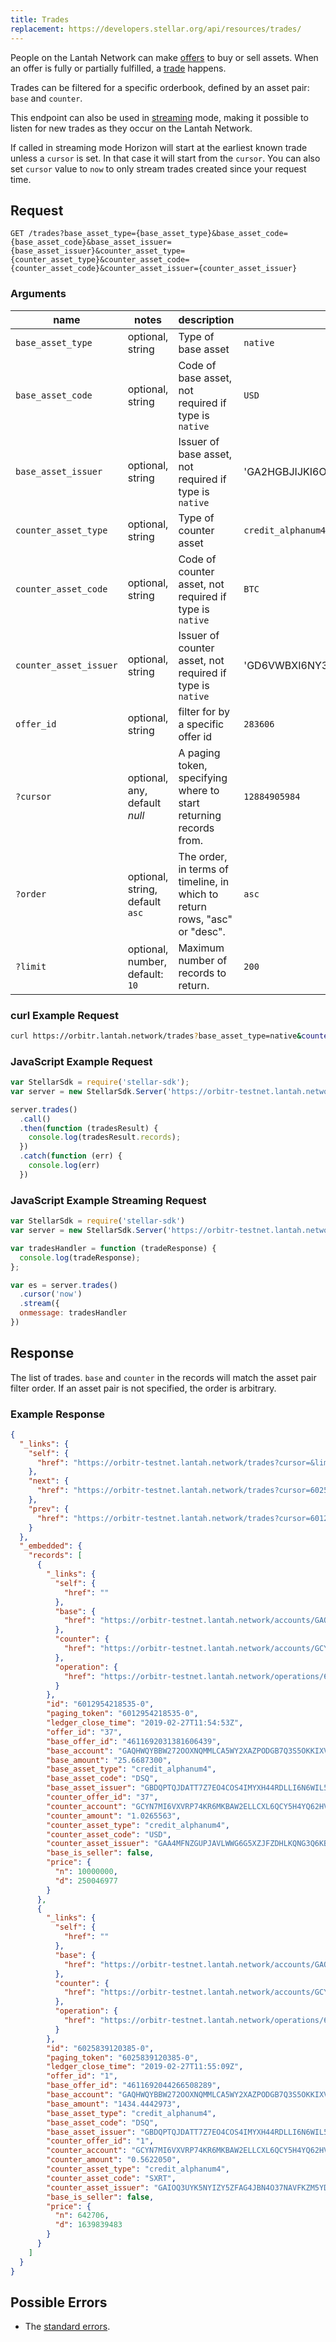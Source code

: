 ```yaml
---
title: Trades
replacement: https://developers.stellar.org/api/resources/trades/
---
```


People on the Lantah Network can make [offers](../resources/offer.md) to buy or sell assets. When
an offer is fully or partially fulfilled, a [trade](../resources/trade.md) happens.

Trades can be filtered for a specific orderbook, defined by an asset pair: `base` and `counter`.

This endpoint can also be used in [streaming](../streaming.md) mode, making it possible to listen
for new trades as they occur on the Lantah Network.

If called in streaming mode Horizon will start at the earliest known trade unless a `cursor` is
set. In that case it will start from the `cursor`. You can also set `cursor` value to `now` to only
stream trades created since your request time.

## Request

```
GET /trades?base_asset_type={base_asset_type}&base_asset_code={base_asset_code}&base_asset_issuer={base_asset_issuer}&counter_asset_type={counter_asset_type}&counter_asset_code={counter_asset_code}&counter_asset_issuer={counter_asset_issuer}
```

### Arguments

| name | notes | description | example |
| ---- | ----- | ----------- | ------- |
| `base_asset_type` | optional, string | Type of base asset | `native` |
| `base_asset_code` | optional, string | Code of base asset, not required if type is `native` | `USD` |
| `base_asset_issuer` | optional, string | Issuer of base asset, not required if type is `native` | 'GA2HGBJIJKI6O4XEM7CZWY5PS6GKSXL6D34ERAJYQSPYA6X6AI7HYW36' |
| `counter_asset_type` | optional, string | Type of counter asset  | `credit_alphanum4` |
| `counter_asset_code` | optional, string | Code of counter asset, not required if type is `native` | `BTC` |
| `counter_asset_issuer` | optional, string | Issuer of counter asset, not required if type is `native` | 'GD6VWBXI6NY3AOOR55RLVQ4MNIDSXE5JSAVXUTF35FRRI72LYPI3WL6Z' |
| `offer_id` | optional, string | filter for by a specific offer id | `283606` |
| `?cursor` | optional, any, default _null_ | A paging token, specifying where to start returning records from. | `12884905984` |
| `?order`  | optional, string, default `asc` | The order, in terms of timeline, in which to return rows, "asc" or "desc". | `asc` |
| `?limit`  | optional, number, default: `10` | Maximum number of records to return. | `200` |

### curl Example Request
```sh
curl https://orbitr.lantah.network/trades?base_asset_type=native&counter_asset_code=SLT&counter_asset_issuer=GCKA6K5PCQ6PNF5RQBF7PQDJWRHO6UOGFMRLK3DYHDOI244V47XKQ4GP&counter_asset_type=credit_alphanum4&limit=2&order=desc
```

### JavaScript Example Request

```javascript
var StellarSdk = require('stellar-sdk');
var server = new StellarSdk.Server('https://orbitr-testnet.lantah.network');

server.trades()
  .call()
  .then(function (tradesResult) {
    console.log(tradesResult.records);
  })
  .catch(function (err) {
    console.log(err)
  })
```

### JavaScript Example Streaming Request

```javascript
var StellarSdk = require('stellar-sdk')
var server = new StellarSdk.Server('https://orbitr-testnet.lantah.network');

var tradesHandler = function (tradeResponse) {
  console.log(tradeResponse);
};

var es = server.trades()
  .cursor('now')
  .stream({
  onmessage: tradesHandler
})
```

## Response

The list of trades. `base` and `counter` in the records will match the asset pair filter order. If an asset pair is not specified, the order is arbitrary.

### Example Response
```json
{
  "_links": {
    "self": {
      "href": "https://orbitr-testnet.lantah.network/trades?cursor=&limit=10&order=asc"
    },
    "next": {
      "href": "https://orbitr-testnet.lantah.network/trades?cursor=6025839120434-0&limit=10&order=asc"
    },
    "prev": {
      "href": "https://orbitr-testnet.lantah.network/trades?cursor=6012954218535-0&limit=10&order=desc"
    }
  },
  "_embedded": {
    "records": [
      {
        "_links": {
          "self": {
            "href": ""
          },
          "base": {
            "href": "https://orbitr-testnet.lantah.network/accounts/GAQHWQYBBW272OOXNQMMLCA5WY2XAZPODGB7Q3S5OKKIXVESKO55ZQ7C"
          },
          "counter": {
            "href": "https://orbitr-testnet.lantah.network/accounts/GCYN7MI6VXVRP74KR6MKBAW2ELLCXL6QCY5H4YQ62HVWZWMCE6Y232UC"
          },
          "operation": {
            "href": "https://orbitr-testnet.lantah.network/operations/6012954218535"
          }
        },
        "id": "6012954218535-0",
        "paging_token": "6012954218535-0",
        "ledger_close_time": "2019-02-27T11:54:53Z",
        "offer_id": "37",
        "base_offer_id": "4611692031381606439",
        "base_account": "GAQHWQYBBW272OOXNQMMLCA5WY2XAZPODGB7Q3S5OKKIXVESKO55ZQ7C",
        "base_amount": "25.6687300",
        "base_asset_type": "credit_alphanum4",
        "base_asset_code": "DSQ",
        "base_asset_issuer": "GBDQPTQJDATT7Z7EO4COS4IMYXH44RDLLI6N6WIL5BZABGMUOVMLWMQF",
        "counter_offer_id": "37",
        "counter_account": "GCYN7MI6VXVRP74KR6MKBAW2ELLCXL6QCY5H4YQ62HVWZWMCE6Y232UC",
        "counter_amount": "1.0265563",
        "counter_asset_type": "credit_alphanum4",
        "counter_asset_code": "USD",
        "counter_asset_issuer": "GAA4MFNZGUPJAVLWWG6G5XZJFZDHLKQNG3Q6KB24BAD6JHNNVXDCF4XG",
        "base_is_seller": false,
        "price": {
          "n": 10000000,
          "d": 250046977
        }
      },
      {
        "_links": {
          "self": {
            "href": ""
          },
          "base": {
            "href": "https://orbitr-testnet.lantah.network/accounts/GAQHWQYBBW272OOXNQMMLCA5WY2XAZPODGB7Q3S5OKKIXVESKO55ZQ7C"
          },
          "counter": {
            "href": "https://orbitr-testnet.lantah.network/accounts/GCYN7MI6VXVRP74KR6MKBAW2ELLCXL6QCY5H4YQ62HVWZWMCE6Y232UC"
          },
          "operation": {
            "href": "https://orbitr-testnet.lantah.network/operations/6025839120385"
          }
        },
        "id": "6025839120385-0",
        "paging_token": "6025839120385-0",
        "ledger_close_time": "2019-02-27T11:55:09Z",
        "offer_id": "1",
        "base_offer_id": "4611692044266508289",
        "base_account": "GAQHWQYBBW272OOXNQMMLCA5WY2XAZPODGB7Q3S5OKKIXVESKO55ZQ7C",
        "base_amount": "1434.4442973",
        "base_asset_type": "credit_alphanum4",
        "base_asset_code": "DSQ",
        "base_asset_issuer": "GBDQPTQJDATT7Z7EO4COS4IMYXH44RDLLI6N6WIL5BZABGMUOVMLWMQF",
        "counter_offer_id": "1",
        "counter_account": "GCYN7MI6VXVRP74KR6MKBAW2ELLCXL6QCY5H4YQ62HVWZWMCE6Y232UC",
        "counter_amount": "0.5622050",
        "counter_asset_type": "credit_alphanum4",
        "counter_asset_code": "SXRT",
        "counter_asset_issuer": "GAIOQ3UYK5NYIZY5ZFAG4JBN4O37NAVFKZM5YDYEB6YEFBZSZ5KDCUFO",
        "base_is_seller": false,
        "price": {
          "n": 642706,
          "d": 1639839483
        }
      }
    ]
  }
}
```

## Possible Errors

- The [standard errors](../errors.md#standard-errors).
